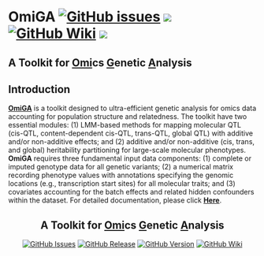 # **OmiGA** [![GitHub issues](https://img.shields.io/github/issues/SCAU-AnimalGenetics/OmiGA?color=green)](https://github.com/SCAU-AnimalGenetics/OmiGA/issues/new) [![](https://img.shields.io/badge/Release-v0.4.0-important.svg)](https://china.scidb.cn/download?fileId=25cf1a4daf14bbd706779d65af39297d&shortLink=2mAJFv&traceId=kingyan312@live.cn) [![GitHub Wiki](https://img.shields.io/badge/GitHub-Wiki-blue)](https://github.com/SCAU-AnimalGenetics/OmiGA/wiki) [![](https://img.shields.io/badge/license-GPL3.0-yellow.svg)](https://github.com/SCAU-AnimalGenetics/OmiGA/blob/main/LICENSE)<br>


## A Toolkit for [Omi](https://github.com/SCAU-AnimalGenetics/OmiGA/)cs [G](https://github.com/SCAU-AnimalGenetics/OmiGA/)enetic [A](https://github.com/SCAU-AnimalGenetics/OmiGA/)nalysis<br>

## Introduction <br>
[**OmiGA**](https://china.scidb.cn/download?fileId=25cf1a4daf14bbd706779d65af39297d&shortLink=2mAJFv&traceId=kingyan312@live.cn) is a toolkit designed to ultra-efficient genetic analysis for omics data accounting for population structure and relatedness. The toolkit have two essential modules: (1) LMM-based methods for mapping molecular QTL (cis-QTL, content-dependent cis-QTL, trans-QTL, global QTL) with additive and/or non-additive effects; and (2) additive and/or non-additive (cis, trans, and global) heritability partitioning for large-scale molecular phenotypes. **OmiGA** requires three fundamental input data components: (1) complete or imputed genotype data for all genetic variants; (2) a numerical matrix recording phenotype values with annotations specifying the genomic locations (e.g., transcription start sites) for all molecular traits; and (3) covariates accounting for the batch effects and related hidden confounders within the dataset. For detailed documentation, please click [**Here**](https://github.com/SCAU-AnimalGenetics/OmiGA/wiki).


<h2 align="center"><b>A Toolkit for <a href="https://github.com/SCAU-AnimalGenetics/OmiGA/" target="_blank">Omi</a>cs <a href="https://github.com/SCAU-AnimalGenetics/OmiGA/" target="_blank">G</a>enetic <a href="https://github.com/SCAU-AnimalGenetics/OmiGA/" target="_blank">A</a>nalysis</b></h2>
<p align="center">
    <a href="https://github.com/SCAU-AnimalGenetics/OmiGA/"><img src="https://img.shields.io/github/issues/SCAU-AnimalGenetics/OmiGA?color=green" alt="GitHub Issues"></a>
    <a href="https://github.com/SCAU-AnimalGenetics/OmiGA/"><img src="https://img.shields.io/github/release/SCAU-AnimalGenetics/OmiGA.svg?color=yellow" alt="GitHub Release"></a>
    <a href="https://github.com/SCAU-AnimalGenetics/OmiGA/"><img src="https://img.shields.io/badge/GitHub-0.9.0.4-blueviolet.svg" alt="GitHub Version"></a>
    <a href="https://github.com/SCAU-AnimalGenetics/OmiGA/wiki"><img src="https://img.shields.io/badge/GitHub-Wiki-lightgrey" alt="GitHub Wiki"></a>
</p>
